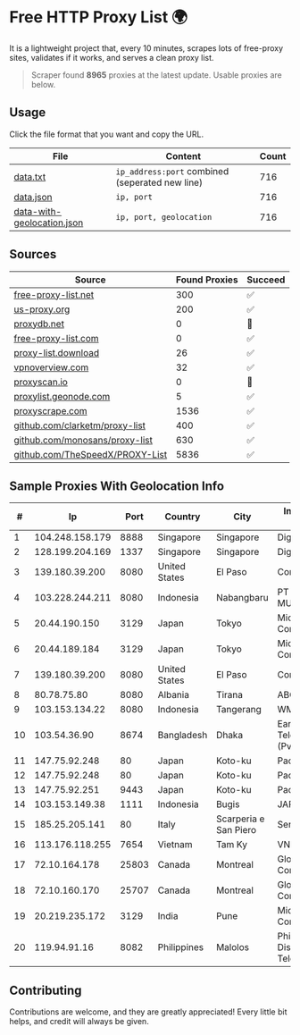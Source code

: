 
# Free HTTP Proxy List 🌍

It is a lightweight project that, every 10 minutes, scrapes lots of free-proxy sites, validates if it works, and serves a clean proxy list.


> Scraper found **8965** proxies at the latest update. Usable proxies are below.

## Usage

Click the file format that you want and copy the URL.


|File|Content|Count|
|----|-------|-----|
|[data.txt](https://raw.githubusercontent.com/themiralay/Proxy-List-World/master/data.txt)|`ip_address:port` combined (seperated new line)|716|
|[data.json](https://raw.githubusercontent.com/themiralay/Proxy-List-World/master/data.json)|`ip, port`|716|
|[data-with-geolocation.json](https://raw.githubusercontent.com/themiralay/Proxy-List-World/master/data-with-geolocation.json)|`ip, port, geolocation`|716|

## Sources

|Source|Found Proxies|Succeed|
|------|-------------|-------|
|[free-proxy-list.net](https://free-proxy-list.net)|300|✅|
|[us-proxy.org](https://www.us-proxy.org)|200|✅|
|[proxydb.net](http://proxydb.net)|0|🚫|
|[free-proxy-list.com](https://free-proxy-list.com/?page=&port=&type%5B%5D=http&type%5B%5D=https&up_time=0&search=Search)|0|✅|
|[proxy-list.download](https://www.proxy-list.download/HTTP)|26|✅|
|[vpnoverview.com](https://vpnoverview.com/privacy/anonymous-browsing/free-proxy-servers)|32|✅|
|[proxyscan.io](https://www.proxyscan.io)|0|🚫|
|[proxylist.geonode.com](https://proxylist.geonode.com/api/proxy-list?limit=300&page=1&sort_by=lastChecked&sort_type=desc&protocols=http,https)|5|✅|
|[proxyscrape.com](https://api.proxyscrape.com/v2/?request=displayproxies&protocol=http&timeout=10000&country=all&ssl=all&anonymity=all)|1536|✅|
|[github.com/clarketm/proxy-list](https://raw.githubusercontent.com/clarketm/proxy-list/master/proxy-list-raw.txt)|400|✅|
|[github.com/monosans/proxy-list](https://raw.githubusercontent.com/monosans/proxy-list/main/proxies/http.txt)|630|✅|
|[github.com/TheSpeedX/PROXY-List](https://raw.githubusercontent.com/TheSpeedX/PROXY-List/master/http.txt)|5836|✅|


## Sample Proxies With Geolocation Info

|#|Ip|Port|Country|City|Internet Service Provider|
|-|--|----|-------|----|-------------------------|
|1|104.248.158.179|8888|Singapore|Singapore|DigitalOcean, LLC|
|2|128.199.204.169|1337|Singapore|Singapore|DigitalOcean, LLC|
|3|139.180.39.200|8080|United States|El Paso|Conterra|
|4|103.228.244.211|8080|Indonesia|Nabangbaru|PT GIGA PATRA MULTIMEDIA|
|5|20.44.190.150|3129|Japan|Tokyo|Microsoft Corporation|
|6|20.44.189.184|3129|Japan|Tokyo|Microsoft Corporation|
|7|139.180.39.200|8080|United States|El Paso|Conterra|
|8|80.78.75.80|8080|Albania|Tirana|ABCom|
|9|103.153.134.22|8080|Indonesia|Tangerang|WMINET|
|10|103.54.36.90|8674|Bangladesh|Dhaka|Earth Telecommunication (Pvt.) Ltd|
|11|147.75.92.248|80|Japan|Koto-ku|Packet Host, Inc.|
|12|147.75.92.248|80|Japan|Koto-ku|Packet Host, Inc.|
|13|147.75.92.251|9443|Japan|Koto-ku|Packet Host, Inc.|
|14|103.153.149.38|1111|Indonesia|Bugis|JARINGANKU|
|15|185.25.205.141|80|Italy|Scarperia e San Piero|Servereasy Italy|
|16|113.176.118.255|7654|Vietnam|Tam Ky|VNPT|
|17|72.10.164.178|25803|Canada|Montreal|GloboTech Communications|
|18|72.10.160.170|25707|Canada|Montreal|GloboTech Communications|
|19|20.219.235.172|3129|India|Pune|Microsoft Corporation|
|20|119.94.91.16|8082|Philippines|Malolos|Philippine Long Distance Telephone Co.|



## Contributing

Contributions are welcome, and they are greatly appreciated! Every
little bit helps, and credit will always be given.

